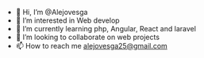 - 👋 Hi, I’m @Alejovesga
- 👀 I’m interested in Web develop
- 🌱 I’m currently learning php, Angular, React and laravel
- 💞️ I’m looking to collaborate on web projects
- 📫 How to reach me alejovesga25@gmail.com

<!---
Alejovesga/Alejovesga is a ✨ special ✨ repository because its `README.md` (this file) appears on your GitHub profile.
You can click the Preview link to take a look at your changes.
--->
